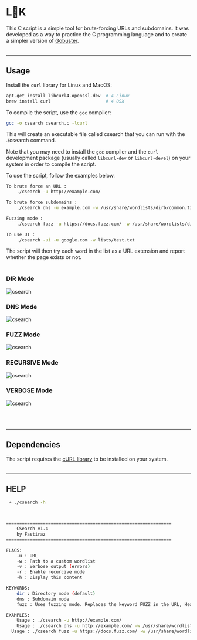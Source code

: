 #  L👀K

This C script is a simple tool for brute-forcing URLs and subdomains. It was developed as a way to practice the C programming language and to create a simpler version of [Gobuster](https://github.com/OJ/gobuster).
<br><br>

---

## Usage

Install the `curl` library for Linux and MacOS:

```bash
apt-get install libcurl4-openssl-dev  # 4 Linux
brew install curl                     # 4 OSX
```

To compile the script, use the `gcc` compiler:

```bash
gcc -o csearch csearch.c -lcurl
```

This will create an executable file called csearch that you can run with the ./csearch command.

Note that you may need to install the `gcc` compiler and the `curl` development package (usually called `libcurl-dev` or `libcurl-devel`) on your system in order to compile the script.

To use the script, follow the examples below.

```bash
To brute force an URL :
    ./csearch -u http://example.com/

To brute force subdomains :
    ./csearch dns -u example.com -w /usr/share/wordlists/dirb/common.txt

Fuzzing mode :
    ./csearch fuzz -u https://docs.fuzz.com/ -w /usr/share/wordlists/dirb/common.txt

To use UI :
    ./csearch -ui -u google.com -w lists/test.txt
```

The script will then try each word in the list as a URL extension and report whether the page exists or not.
<br><br>

### DIR Mode
![csearch](./img/csearch-dir-dns.png)

### DNS Mode
![csearch](./img/csearch-dir-dns.png)

### FUZZ Mode
![csearch](./img/csearch-dir-dns.png)

### RECURSIVE Mode
![csearch](./img/csearch-dir-dns.png)

### VERBOSE Mode
![csearch](./img/csearch-dir-dns.png)

<br><br>

---

## Dependencies

The script requires the [cURL library](https://curl.haxx.se/) to be installed on your system.
<br><br>

---

## HELP

```bash
 ➜ ./csearch -h



===============================================================
	CSearch v1.4
	by Fastiraz
===============================================================

FLAGS:
	-u : URL
	-w : Path to a custom wordlist
	-v : Verbose output (errors)
	-r : Enable recurcive mode
	-h : Display this content

KEYWORDS:
	dir : Directory mode (default)
	dns : Subdomain mode
	fuzz : Uses fuzzing mode. Replaces the keyword FUZZ in the URL, Headers and the request body

EXAMPLES:
	Usage :	./csearch -u http://example.com/
	Usage :	./csearch dns -u http://example.com/ -w /usr/share/wordlist/dirb/big.txt -v
  Usage : ./csearch fuzz -u https://docs.fuzz.com/ -w /usr/share/wordlists/dirb/common.txt
```
